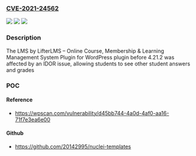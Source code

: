 ### [CVE-2021-24562](https://cve.mitre.org/cgi-bin/cvename.cgi?name=CVE-2021-24562)
![](https://img.shields.io/static/v1?label=Product&message=LMS%20by%20LifterLMS%20%E2%80%93%20Online%20Course%2C%20Membership%20%26%20Learning%20Management%20System%20Plugin%20for%20WordPress&color=blue)
![](https://img.shields.io/static/v1?label=Version&message=4.21.2%3C%204.21.2%20&color=brighgreen)
![](https://img.shields.io/static/v1?label=Vulnerability&message=CWE-639%20Authorization%20Bypass%20Through%20User-Controlled%20Key&color=brighgreen)

### Description

The LMS by LifterLMS – Online Course, Membership & Learning Management System Plugin for WordPress plugin before 4.21.2 was affected by an IDOR issue, allowing students to see other student answers and grades

### POC

#### Reference
- https://wpscan.com/vulnerability/d45bb744-4a0d-4af0-aa16-71f7e3ea6e00

#### Github
- https://github.com/20142995/nuclei-templates

